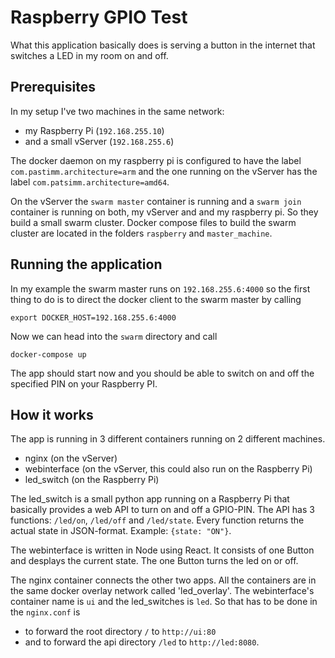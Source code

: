 # Raspberry GPIO Test

What this application basically does is serving a button in the internet that switches a LED in my room on and off.

## Prerequisites
In my setup I've two machines in the same network:
 - my Raspberry Pi (`192.168.255.10`)
 - and a small vServer (`192.168.255.6`)

The docker daemon on my raspberry pi is configured to have the label `com.pastimm.architecture=arm` and the one running on the vServer has the label `com.patsimm.architecture=amd64`.

On the vServer the `swarm master` container is running and a `swarm join` container is running on both, my vServer and and my raspberry pi. So they build a small swarm cluster. Docker compose files to build the swarm cluster are located in the folders `raspberry` and `master_machine`.

## Running the application

In my example the swarm master runs on `192.168.255.6:4000` so the first thing to do is to direct the docker client to the swarm master by calling

    export DOCKER_HOST=192.168.255.6:4000

Now we can head into the `swarm` directory and call 

    docker-compose up
    
The app should start now and you should be able to switch on and off the specified PIN on your Raspberry PI.

## How it works

The app is running in 3 different containers running on 2 different machines.

 - nginx (on the vServer)
 - webinterface (on the vServer, this could also run on the Raspberry Pi)
 - led_switch (on the Raspberry Pi)

The led_switch is a small python app running on a Raspberry Pi that basically provides a web API to turn on and off a GPIO-PIN. The API has 3 functions: `/led/on`, `/led/off` and `/led/state`. Every function returns the actual state in JSON-format. Example: `{state: "ON"}`. 

The webinterface is written in Node using React. It consists of one Button and desplays the current state. The one Button turns the led on or off.

The nginx container connects the other two apps. All the containers are in the same docker overlay network called 'led_overlay'. The webinterface's container name is `ui` and the led_switches is `led`. So that has to be done in the `nginx.conf` is 

 - to forward the root directory `/` to `http://ui:80`
 - and to forward the api directory `/led` to `http://led:8080`.
